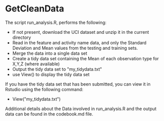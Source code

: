 # GetCleanData

The script run_analysis.R, performs the following:
* If not present, download the UCI dataset and unzip it in the current directory
* Read in the feature and activity name data, and only the Standard Deviation and Mean values from the testing and training sets.
* Merge the data into a single data set
* Create a tidy data set containing the Mean of each observation type for X,Y,Z (where available)
* Output the tidy data set to "my_tidydata.txt"
* use View() to display the tidy data set

If you have the tidy data set that has been submitted, you can view it in Rstudio using the following command:
* View("my_tidydata.txt")

Additional details about the Data involved in run_analysis.R and the output data can be found in the codebook.md file.


